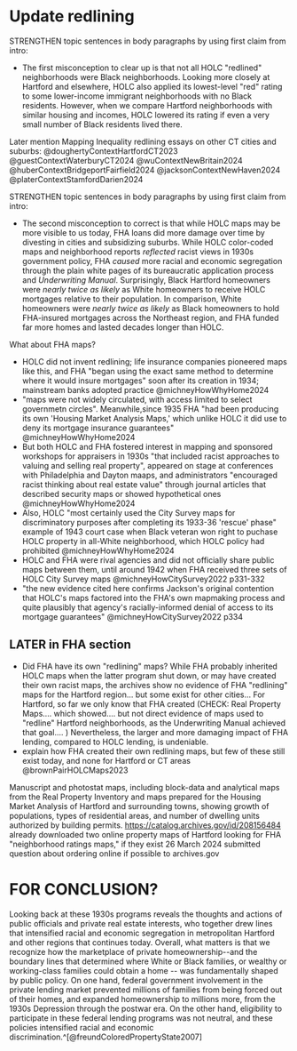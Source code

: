 # Update redlining

STRENGTHEN topic sentences in body paragraphs by using first claim from intro:
- The first misconception to clear up is that not all HOLC "redlined" neighborhoods were Black neighborhoods. Looking more closely at Hartford and elsewhere, HOLC also applied its lowest-level "red" rating to some lower-income immigrant neighborhoods with no Black residents. However, when we compare Hartford neighborhoods with similar housing and incomes, HOLC lowered its rating if even a very small number of Black residents lived there.

Later mention Mapping Inequality redlining essays on other CT cities and suburbs:
@doughertyContextHartfordCT2023
@guestContextWaterburyCT2024
@wuContextNewBritain2024
@huberContextBridgeportFairfield2024
@jacksonContextNewHaven2024
@platerContextStamfordDarien2024


STRENGTHEN topic sentences in body paragraphs by using first claim from intro:
- The second misconception to correct is that while HOLC maps may be more visible to us today, FHA loans did more damage over time by divesting in cities and subsidizing suburbs. While HOLC color-coded maps and neighborhood reports *reflected* racist views in 1930s government policy, FHA *caused* more racial and economic segregation through the plain white pages of its bureaucratic application process and *Underwriting Manual*. Surprisingly, Black Hartford homeowners were *nearly twice as likely* as White homeowners to receive HOLC mortgages relative to their population. In comparison, White homeowners were *nearly twice as likely* as Black homeowners to hold FHA-insured mortgages across the Northeast region, and FHA funded far more homes and lasted decades longer than HOLC.

What about FHA maps?
- HOLC did not invent redlining;  life insurance companies pioneered maps like this, and FHA "began using the exact same method to determine where it would insure mortgages" soon after its creation in 1934; mainstream banks adopted practice @michneyHowWhyHome2024
- "maps were not widely circulated, with access limited to select governmetn circles". Meanwhile,since 1935 FHA "had been producing its own 'Housing Market Analysis Maps,' which unlike HOLC it did use to deny its mortgage insurance guarantees" @michneyHowWhyHome2024
- But both HOLC and FHA fostered interest in mapping and sponsored workshops for appraisers in 1930s "that included racist approaches to valuing and selling real property", appeared on stage at conferences with Philadelphia and Dayton maaps, and administrators "encouraged racist thinking about real estate value" through journal articles that described security maps or showed hypothetical ones @michneyHowWhyHome2024
- Also, HOLC "most certainly used the City Survey maps for discriminatory purposes after completing its 1933-36 'rescue' phase" example of 1943 court case when Black veteran won right to puchase HOLC property in all-White neighborhood, which HOLC policy had prohibited @michneyHowWhyHome2024
- HOLC and FHA were rival agencies and did not officially share public maps between them, until around 1942 when FHA received three sets of HOLC City Survey maps @michneyHowCitySurvey2022 p331-332
- "the new evidence cited here confirms Jackson's original contention that HOLC's maps factored into the FHA's own mapmaking process and quite plausibly that agency's racially-informed denial of access to its mortgage guarantees" @michneyHowCitySurvey2022 p334


## LATER in FHA section
- Did FHA have its own "redlining" maps? While FHA probably inherited HOLC maps when the latter program shut down, or may have created their own racist maps, the archives show no evidence of FHA "redlining" maps for the Hartford region... but some exist for other cities... For Hartford, so far we only know that FHA created (CHECK: Real Property Maps.... which showed.... but not direct evidence of maps used to "redline" Hartford neighborhoods, as the Underwriting Manual achieved that goal.... ) Nevertheless, the larger and more damaging impact of FHA lending, compared to HOLC lending, is undeniable.
- explain how FHA created their own redlining maps, but few of these still exist today, and none for Hartford or CT areas
@brownPairHOLCMaps2023

Manuscript and photostat maps, including block-data and analytical maps from the Real Property Inventory and maps prepared for the Housing Market Analysis of Hartford and surrounding towns, showing growth of populations, types of residential areas, and number of dwelling units authorized by building permits.
https://catalog.archives.gov/id/208156484
already downloaded two online property maps of Hartford
looking for FHA "neighborhood ratings maps," if they exist
26 March 2024 submitted question about ordering online if possible to archives.gov

# FOR CONCLUSION?
Looking back at these 1930s programs reveals the thoughts and actions of public officials and private real estate interests, who together drew lines that intensified racial and economic segregation in metropolitan Hartford and other regions that continues today.
Overall, what matters is that we recognize how the marketplace of private homeownership--and the boundary lines that determined where White or Black families, or wealthy or working-class families could obtain a home -- was fundamentally shaped by public policy. On one hand, federal government involvement in the private lending market prevented millions of families from being forced out of their homes, and expanded homeownership to millions more, from the 1930s Depression through the postwar era. On the other hand, eligibility to participate in these federal lending programs was not neutral, and these policies intensified racial and economic discrimination.^[@freundColoredPropertyState2007]
